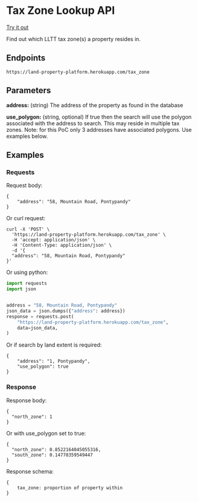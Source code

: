 # Tax Zone Lookup API

[Try it out](https://land-property-platform.herokuapp.com/docs#/tax_zones/tax_zones_tax_zones_post)

Find out which LLTT tax zone(s) a property resides in.


## Endpoints

`https://land-property-platform.herokuapp.com/tax_zone`


## Parameters

__address:__ (string) The address of the property as found in the database

__use_polygon:__ (string, optional) If true then the search will use the 
polygon associated with the address to search. This may reside in multiple tax
zones. Note: for this PoC only 3 addresses have associated polygons. Use 
examples below.


## Examples

### Requests

Request body:
```console
{
    "address": "58, Mountain Road, Pontypandy"
}
```

Or curl request:
```console
curl -X 'POST' \
  'https://land-property-platform.herokuapp.com/tax_zone' \
  -H 'accept: application/json' \
  -H 'Content-Type: application/json' \
  -d '{
  "address": "58, Mountain Road, Pontypandy"
}'
```

Or using python:
```python
import requests
import json


address = "58, Mountain Road, Pontypandy"
json_data = json.dumps({"address": address})
response = requests.post(
    "https://land-property-platform.herokuapp.com/tax_zone",
    data=json_data,
)
```

Or if search by land extent is required:

```console
{
    "address": "1, Pontypandy",
    "use_polygon": true
}
```


### Response

Response body:
```console
{
  "north_zone": 1
}
```

Or with use_polygon set to true:
```console
{
  "north_zone": 0.8522164045055316,
  "south_zone": 0.14778359549447
}
```

Response schema:

```console
{
    tax_zone: proportion of property within
}
```

